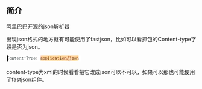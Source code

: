 ## 简介

阿里巴巴开源的json解析器

出现json格式的地方就有可能使用了fastjson，比如可以看抓包的Content-type字段是否为json。

![image-20240405205159284](Fastjson.assets/image-20240405205159284.png)

content-type为xml的时候看看把它改成json可以不可以，如果可以那也可能使用了fastjson组件。